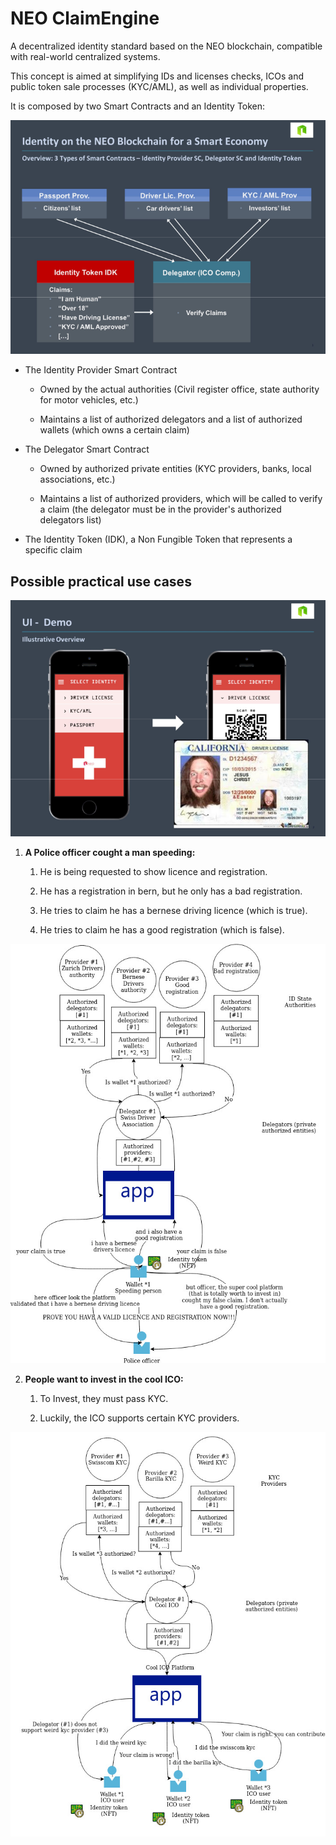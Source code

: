 # NEO ClaimEngine

A decentralized identity standard based on the NEO blockchain, compatible with real-world centralized systems.  

This concept is aimed at simplifying IDs and licenses checks, ICOs and public token sale processes (KYC/AML), as well as individual properties.

It is composed by two Smart Contracts and an Identity Token:

![diagram-1](images/diagram-1.png)

* The Identity Provider Smart Contract

  * Owned by the actual authorities (Civil register office, state authority for motor vehicles, etc.)

  * Maintains a list of authorized delegators and a list of authorized wallets (which owns a certain claim)

* The Delegator Smart Contract

  * Owned by authorized private entities (KYC providers, banks, local associations, etc.)

  * Maintains a list of authorized providers, which will be called to verify a claim (the delegator must be in the provider's authorized delegators list)

* The Identity Token (IDK), a Non Fungible Token that represents a specific claim

## Possible practical use cases

![app](images/app.png)

1. **A Police officer cought a man speeding:**

   1. He is being requested to show licence and registration.

   2. He has a registration in bern, but he only has a bad registration.

   3. He tries to claim he has a bernese driving licence (which is true).

   4. He tries to claim he has a good registration (which is false).

![user-case-1](images/user-case-1.png)

2. **People want to invest in the cool ICO:**

   1. To Invest, they must pass KYC.

   2. Luckily, the ICO supports certain KYC providers.

![user-case-2](images/user-case-2.png)
